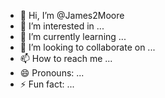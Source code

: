 - 👋 Hi, I’m @James2Moore
- 👀 I’m interested in ...
- 🌱 I’m currently learning ...
- 💞️ I’m looking to collaborate on ...
- 📫 How to reach me ...
- 😄 Pronouns: ...
- ⚡ Fun fact: ...

<!---
James2Moore/James2Moore is a ✨ special ✨ repository because its `README.md` (this file) appears on your GitHub profile.
You can click the Preview link to take a look at your changes.
--->
